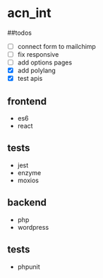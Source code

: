 # acn_int

##todos
- [ ] connect form to mailchimp 
- [ ] fix responsive
- [ ] add options pages
- [x] add polylang
- [x] test apis

## frontend
- es6
- react

## tests
- jest
- enzyme
- moxios

## backend
- php
- wordpress

## tests
- phpunit